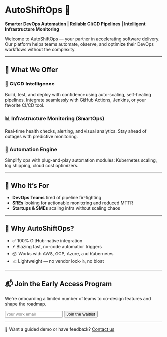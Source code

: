 
# AutoShiftOps 🚀
**Smarter DevOps Automation | Reliable CI/CD Pipelines | Intelligent Infrastructure Monitoring**

Welcome to AutoShiftOps — your partner in accelerating software delivery.  
Our platform helps teams automate, observe, and optimize their DevOps workflows without the complexity.

---

## 🔧 What We Offer

### 🚀 CI/CD Intelligence
Build, test, and deploy with confidence using auto-scaling, self-healing pipelines. Integrate seamlessly with GitHub Actions, Jenkins, or your favorite CI/CD tool.

### 📊 Infrastructure Monitoring (SmartOps)
Real-time health checks, alerting, and visual analytics. Stay ahead of outages with predictive monitoring.

### 🤖 Automation Engine
Simplify ops with plug-and-play automation modules: Kubernetes scaling, log shipping, cloud cost optimizers.

---

## 👥 Who It’s For

- **DevOps Teams** tired of pipeline firefighting
- **SREs** looking for actionable monitoring and reduced MTTR
- **Startups & SMEs** scaling infra without scaling chaos

---

## 🔐 Why AutoShiftOps?

- ✅ 100% GitHub-native integration
- ⚡ Blazing fast, no-code automation triggers
- 📦 Works with AWS, GCP, Azure, and Kubernetes
- 📈 Lightweight — no vendor lock-in, no bloat

---

## 📬 Join the Early Access Program

We're onboarding a limited number of teams to co-design features and shape the roadmap.

<form action="https://formspree.io/f/yourformid" method="POST">
  <input type="email" name="email" placeholder="Your work email" required>
  <button type="submit">Join the Waitlist</button>
</form>

---

🧠 Want a guided demo or have feedback? [Contact us](contact.md)
<button id="scrollTopBtn" onclick="scrollToTop()" style="display:none;position:fixed;bottom:20px;right:20px;z-index:999;border:none;background:#3f51b5;color:#fff;padding:10px 15px;border-radius:50%;box-shadow:0 5px 10px rgba(0,0,0,0.3);cursor:pointer;">⬆️</button>
